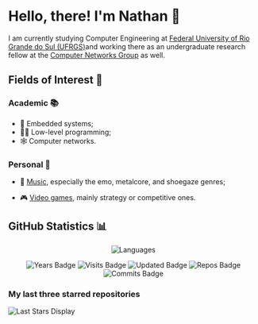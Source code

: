 # Hello, there! I'm Nathan 👋

I am currently studying Computer Engineering at [Federal University of Rio Grande do Sul (UFRGS)](http://www.ufrgs.br/ufrgs/inicial)and working there as an undergraduate research fellow at the [Computer Networks Group](http://networks.inf.ufrgs.br/?fbclid=IwZXh0bgNhZW0CMTAAAR0mNlclb9TGQ_ZpfvlRPaIl3thQ_-r_8Nk_G6amGHs0hieMJMZMb-IqGrw_aem_Ab7qr0fjRkENtH2TXYXKeNbno-57r95n9lIeO6QUyV0JfyFkoOm-MrxbaratDbziTTBOC6Wj-U200N5El_8aLuQm) as well.

## Fields of Interest 🔎

### Academic 📚

- 📱 Embedded systems;
- 👨‍💻 Low-level programming;
- 🕸️ Computer networks.

### Personal 🏡

- 🎸 [Music](https://www.last.fm/pt/user/leprann), especially the emo, metalcore, and shoegaze genres;

- 🎮 [Video games](https://steamcommunity.com/id/fazomeupaudetrampolim/), mainly strategy or competitive ones.

## GitHub Statistics 📊

<div align="center">
  
![Languages](https://github-readme-stats.vercel.app/api/top-langs/?username=naguimaraes&theme=dark)

![Years Badge](https://badges.pufler.dev/years/naguimaraes) ![Visits Badge](https://badges.pufler.dev/visits/naguimaraes/naguimaraes) ![Updated Badge](https://badges.pufler.dev/updated/naguimaraes/naguimaraes) ![Repos Badge](https://badges.pufler.dev/repos/naguimaraes) ![Commits Badge](https://badges.pufler.dev/commits/monthly/naguimaraes)

</div>

### My last three starred repositories

![Last Stars Display](https://badges.pufler.dev/last-stars/naguimaraes?count=3&padding=15&perRow=3)
